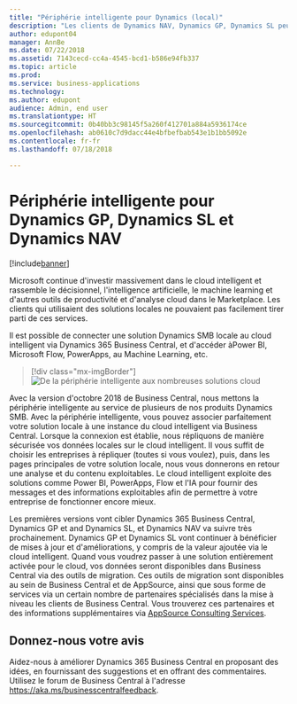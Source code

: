 ```yaml
---
title: "Périphérie intelligente pour Dynamics (local)"
description: "Les clients de Dynamics NAV, Dynamics GP, Dynamics SL peuvent bénéficier de l'accès au cloud via la périphérie intelligente."
author: edupont04
manager: AnnBe
ms.date: 07/22/2018
ms.assetid: 7143cecd-cc4a-4545-bcd1-b586e94fb337
ms.topic: article
ms.prod: 
ms.service: business-applications
ms.technology: 
ms.author: edupont
audience: Admin, end user
ms.translationtype: HT
ms.sourcegitcommit: 0b40bb3c98145f5a260f412701a884a5936174ce
ms.openlocfilehash: ab0610c7d9dacc44e4bfbefbab543e1b1bb5092e
ms.contentlocale: fr-fr
ms.lasthandoff: 07/18/2018

---
```

# <a name="intelligent-edge-for-dynamics-gp-dynamics-sl-and-dynamics-nav"></a>Périphérie intelligente pour Dynamics GP, Dynamics SL et Dynamics NAV


[!include[banner](../../includes/banner.md)]

Microsoft continue d'investir massivement dans le cloud intelligent et rassemble le décisionnel, l'intelligence artificielle, le machine learning et d'autres outils de productivité et d'analyse cloud dans le Marketplace. Les clients qui utilisaient des solutions locales ne pouvaient pas facilement tirer parti de ces services.  

Il est possible de connecter une solution Dynamics SMB locale au cloud intelligent via Dynamics 365 Business Central, et d'accéder àPower BI, Microsoft Flow, PowerApps, au Machine Learning, etc.  

> [!div class="mx-imgBorder"]
> ![](media/impact-dynamics-gp-dynamics-sl-customers-1.png "De la périphérie intelligente aux nombreuses solutions cloud")  

Avec la version d'octobre 2018 de Business Central, nous mettons la périphérie intelligente au service de plusieurs de nos produits Dynamics SMB. Avec la périphérie intelligente, vous pouvez associer parfaitement votre solution locale à une instance du cloud intelligent via Business Central. Lorsque la connexion est établie, nous répliquons de manière sécurisée vos données locales sur le cloud intelligent. Il vous suffit de choisir les entreprises à répliquer (toutes si vous voulez), puis, dans les pages principales de votre solution locale, nous vous donnerons en retour une analyse et du contenu exploitables. Le cloud intelligent exploite des solutions comme Power BI, PowerApps, Flow et l'IA pour fournir des messages et des informations exploitables afin de permettre à votre entreprise de fonctionner encore mieux.  

Les premières versions vont cibler Dynamics 365 Business Central, Dynamics GP et and Dynamics SL, et Dynamics NAV va suivre très prochainement. Dynamics GP et Dynamics SL vont continuer à bénéficier de mises à jour et d'améliorations, y compris de la valeur ajoutée via le cloud intelligent. Quand vous voudrez passer à une solution entièrement activée pour le cloud, vos données seront disponibles dans Business Central via des outils de migration. Ces outils de migration sont disponibles au sein de Business Central et de AppSource, ainsi que sous forme de services via un certain nombre de partenaires spécialisés dans la mise à niveau les clients de Business Central. Vous trouverez ces partenaires et des informations supplémentaires via [AppSource Consulting Services](https://appsource.microsoft.com/marketplace/consulting-services?product=dynamics-365%3Bdynamics-365-business-central&page=1).  

<!--
## Status
### Availability
On-premises, hybrid
### Regional availability
No regional restrictions. Available in all Dynamics 365 Business Central supported markets.
-->

## <a name="tell-us-what-you-think"></a>Donnez-nous votre avis
Aidez-nous à améliorer Dynamics 365 Business Central en proposant des idées, en fournissant des suggestions et en offrant des commentaires. Utilisez le forum de Business Central à l'adresse https://aka.ms/businesscentralfeedback.


